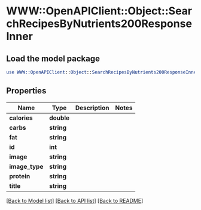 # WWW::OpenAPIClient::Object::SearchRecipesByNutrients200ResponseInner

## Load the model package
```perl
use WWW::OpenAPIClient::Object::SearchRecipesByNutrients200ResponseInner;
```

## Properties
Name | Type | Description | Notes
------------ | ------------- | ------------- | -------------
**calories** | **double** |  | 
**carbs** | **string** |  | 
**fat** | **string** |  | 
**id** | **int** |  | 
**image** | **string** |  | 
**image_type** | **string** |  | 
**protein** | **string** |  | 
**title** | **string** |  | 

[[Back to Model list]](../README.md#documentation-for-models) [[Back to API list]](../README.md#documentation-for-api-endpoints) [[Back to README]](../README.md)


